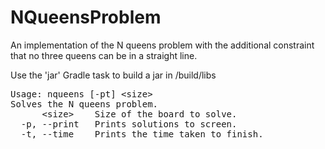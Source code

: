# NQueensProblem

An implementation of the N queens problem with the additional constraint that no three queens can be in a straight line.

Use the 'jar' Gradle task to build a jar in /build/libs

<pre>
Usage: nqueens [-pt] &lt;size&gt;
Solves the N queens problem.
      &lt;size&gt;    Size of the board to solve.
  -p, --print   Prints solutions to screen.
  -t, --time    Prints the time taken to finish.
</pre>
